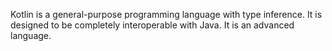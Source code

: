 Kotlin is a general-purpose programming language with type inference. It is designed to be completely interoperable with Java. It is an advanced language.